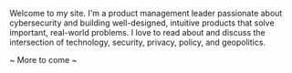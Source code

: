 Welcome to my site. I'm a product management leader passionate about cybersecurity and building well-designed, intuitive products that solve important, real-world problems. I love to read about and discuss the intersection of technology, security, privacy, policy, and geopolitics. 

~ More to come ~
